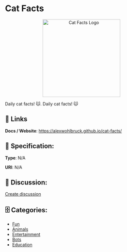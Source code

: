 # Cat Facts
<p align="center">
    <img width="256" src="https://raw.githubusercontent.com/apis-list/apis-list/main/apis/cat-facts/logo_256x256.png" alt="Cat Facts Logo"/>
</p>

Daily cat facts! 🐱. Daily cat facts! 🐱

##  🔗 Links
**Docs / Website**: https://alexwohlbruck.github.io/cat-facts/

## 🧬 Specification:
**Type**: N/A

**URI**: N/A

## 💬 Discussion:
[Create discussion](https://github.com/apis-list/apis-list/discussions/new)

## 🗄️ Categories:
- [Fun](https://github.com/apis-list/apis-list#fun)
- [Animals](https://github.com/apis-list/apis-list#animals)
- [Entertainment](https://github.com/apis-list/apis-list#entertainment)
- [Bots](https://github.com/apis-list/apis-list#bots)
- [Education](https://github.com/apis-list/apis-list#education)




